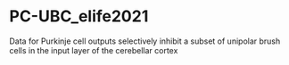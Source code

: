# PC-UBC_elife2021
Data for Purkinje cell outputs selectively inhibit a subset of unipolar brush cells in the input layer of the cerebellar cortex
